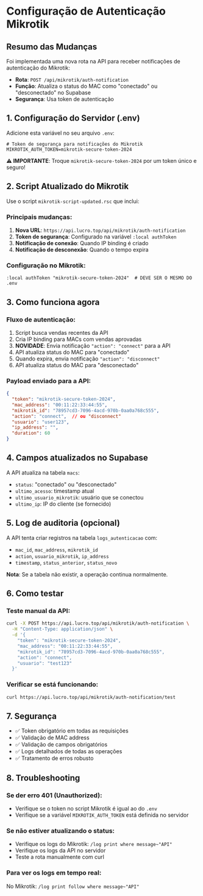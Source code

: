 # Configuração de Autenticação Mikrotik

## Resumo das Mudanças

Foi implementada uma nova rota na API para receber notificações de autenticação do Mikrotik:

- **Rota**: `POST /api/mikrotik/auth-notification`
- **Função**: Atualiza o status do MAC como "conectado" ou "desconectado" no Supabase
- **Segurança**: Usa token de autenticação

## 1. Configuração do Servidor (.env)

Adicione esta variável no seu arquivo `.env`:

```env
# Token de segurança para notificações do Mikrotik
MIKROTIK_AUTH_TOKEN=mikrotik-secure-token-2024
```

**⚠️ IMPORTANTE**: Troque `mikrotik-secure-token-2024` por um token único e seguro!

## 2. Script Atualizado do Mikrotik

Use o script `mikrotik-script-updated.rsc` que inclui:

### Principais mudanças:
1. **Nova URL**: `https://api.lucro.top/api/mikrotik/auth-notification`
2. **Token de segurança**: Configurado na variável `:local authToken`
3. **Notificação de conexão**: Quando IP binding é criado
4. **Notificação de desconexão**: Quando o tempo expira

### Configuração no Mikrotik:

```rsc
:local authToken "mikrotik-secure-token-2024"  # DEVE SER O MESMO DO .env
```

## 3. Como funciona agora

### Fluxo de autenticação:
1. Script busca vendas recentes da API
2. Cria IP binding para MACs com vendas aprovadas
3. **NOVIDADE**: Envia notificação `"action": "connect"` para a API
4. API atualiza status do MAC para "conectado"
5. Quando expira, envia notificação `"action": "disconnect"`
6. API atualiza status do MAC para "desconectado"

### Payload enviado para a API:
```json
{
  "token": "mikrotik-secure-token-2024",
  "mac_address": "00:11:22:33:44:55",
  "mikrotik_id": "78957cd3-7096-4acd-970b-0aa0a768c555",
  "action": "connect",  // ou "disconnect"
  "usuario": "user123",
  "ip_address": "",
  "duration": 60
}
```

## 4. Campos atualizados no Supabase

A API atualiza na tabela `macs`:
- `status`: "conectado" ou "desconectado"
- `ultimo_acesso`: timestamp atual
- `ultimo_usuario_mikrotik`: usuário que se conectou
- `ultimo_ip`: IP do cliente (se fornecido)

## 5. Log de auditoria (opcional)

A API tenta criar registros na tabela `logs_autenticacao` com:
- `mac_id`, `mac_address`, `mikrotik_id`
- `action`, `usuario_mikrotik`, `ip_address`
- `timestamp`, `status_anterior`, `status_novo`

**Nota**: Se a tabela não existir, a operação continua normalmente.

## 6. Como testar

### Teste manual da API:
```bash
curl -X POST https://api.lucro.top/api/mikrotik/auth-notification \
  -H "Content-Type: application/json" \
  -d '{
    "token": "mikrotik-secure-token-2024",
    "mac_address": "00:11:22:33:44:55",
    "mikrotik_id": "78957cd3-7096-4acd-970b-0aa0a768c555",
    "action": "connect",
    "usuario": "test123"
  }'
```

### Verificar se está funcionando:
```bash
curl https://api.lucro.top/api/mikrotik/auth-notification/test
```

## 7. Segurança

- ✅ Token obrigatório em todas as requisições
- ✅ Validação de MAC address
- ✅ Validação de campos obrigatórios
- ✅ Logs detalhados de todas as operações
- ✅ Tratamento de erros robusto

## 8. Troubleshooting

### Se der erro 401 (Unauthorized):
- Verifique se o token no script Mikrotik é igual ao do `.env`
- Verifique se a variável `MIKROTIK_AUTH_TOKEN` está definida no servidor

### Se não estiver atualizando o status:
- Verifique os logs do Mikrotik: `/log print where message~"API"`
- Verifique os logs da API no servidor
- Teste a rota manualmente com curl

### Para ver os logs em tempo real:
No Mikrotik: `/log print follow where message~"API"` 
